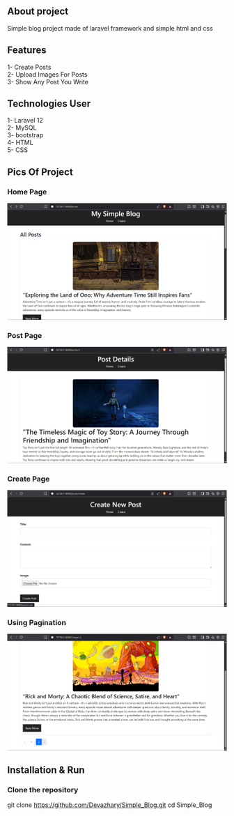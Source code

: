 ## About project

Simple blog project made of laravel framework and simple html and css

## Features

1- Create Posts<br>
2- Upload Images For Posts<br>
3- Show Any Post You Write<br>

## Technologies User

1- Laravel 12<br>
2- MySQL<br>
3- bootstrap<br>
4- HTML<br>
5- CSS<br>

## Pics Of Project

### Home Page
<img src="ProjectScreenshots/homePage.png" width="600">

### Post Page
<img src="ProjectScreenshots/postPage.png" width="600">

### Create Page
<img src="ProjectScreenshots/createPage2.png" width="600">

### Using Pagination
<img src="ProjectScreenshots/pagination.png" width="600">

## Installation & Run

### Clone the repository
git clone https://github.com/Devazhary/Simple_Blog.git
cd Simple_Blog